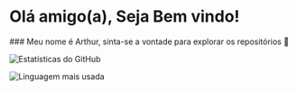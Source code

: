 <h1>Olá amigo(a), Seja Bem vindo!</h1> 
### Meu nome é Arthur, sinta-se a vontade para explorar os repositórios 👋

![Estatísticas do GitHub](https://github-readme-stats.vercel.app/api?username=Artdev2004&show_icons=true&theme=radical)


![Linguagem mais usada](https://github-readme-stats.vercel.app/api/top-langs/?username=Artdev2004&layout=compact)







